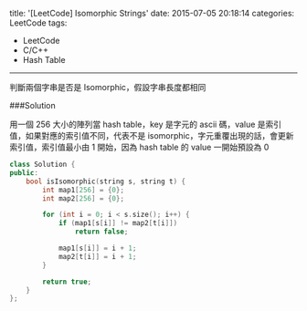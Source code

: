 title: '[LeetCode] Isomorphic Strings'
date: 2015-07-05 20:18:14
categories: LeetCode
tags:
- LeetCode
- C/C++
- Hash Table
---
判斷兩個字串是否是 Isomorphic，假設字串長度都相同

<!-- more -->

###Solution

用一個 256 大小的陣列當 hash table，key 是字元的 ascii 碼，value 是索引值，如果對應的索引值不同，代表不是 isomorphic，字元重覆出現的話，會更新索引值，索引值最小由 1 開始，因為 hash table 的 value 一開始預設為 0

``` c++
class Solution {
public:
    bool isIsomorphic(string s, string t) {
        int map1[256] = {0};
        int map2[256] = {0};

        for (int i = 0; i < s.size(); i++) {
            if (map1[s[i]] != map2[t[i]])
                return false;

            map1[s[i]] = i + 1;
            map2[t[i]] = i + 1;
        }

        return true;
    }
};
```
